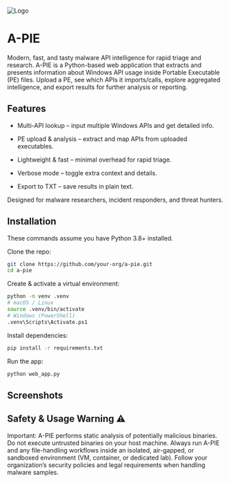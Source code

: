 
![Logo](https://cdn-icons-png.flaticon.com/128/8168/8168607.png)


# A-PIE
Modern, fast, and tasty malware API intelligence for rapid triage and research.
A-PIE is a Python-based web application that extracts and presents information about Windows API usage inside Portable Executable (PE) files. Upload a PE, see which APIs it imports/calls, explore aggregated intelligence, and export results for further analysis or reporting.



## Features


- Multi-API lookup – input multiple Windows APIs and get detailed info.

- PE upload & analysis – extract and map APIs from uploaded executables.

- Lightweight & fast – minimal overhead for rapid triage.

- Verbose mode – toggle extra context and details.

- Export to TXT – save results in plain text.

Designed for malware researchers, incident responders, and threat hunters.

## Installation


    

These commands assume you have Python 3.8+ installed.

Clone the repo:

```bash
git clone https://github.com/your-org/a-pie.git
cd a-pie
```



Create & activate a virtual environment:

```bash
python -m venv .venv
# macOS / Linux
source .venv/bin/activate
# Windows (PowerShell)
.venv\Scripts\Activate.ps1

```

Install dependencies:
```bash
pip install -r requirements.txt

```


Run the app:
```bash
python web_app.py
```

## Screenshots



## Safety & Usage Warning ⚠️
Important: A-PIE performs static analysis of potentially malicious binaries. Do not execute untrusted binaries on your host machine. Always run A-PIE and any file-handling workflows inside an isolated, air-gapped, or sandboxed environment (VM, container, or dedicated lab). Follow your organization’s security policies and legal requirements when handling malware samples.
